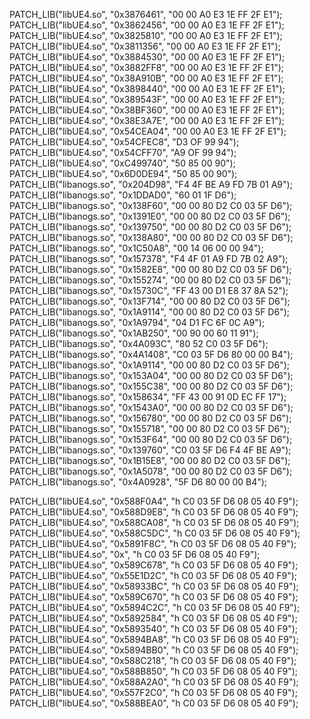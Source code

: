 PATCH_LIB("libUE4.so", "0x3876461", "00 00 A0 E3 1E FF 2F E1");
PATCH_LIB("libUE4.so", "0x3862456", "00 00 A0 E3 1E FF 2F E1");
PATCH_LIB("libUE4.so", "0x3825810", "00 00 A0 E3 1E FF 2F E1");
PATCH_LIB("libUE4.so", "0x3811356", "00 00 A0 E3 1E FF 2F E1");
PATCH_LIB("libUE4.so", "0x3884530", "00 00 A0 E3 1E FF 2F E1");
PATCH_LIB("libUE4.so", "0x3882FF8", "00 00 A0 E3 1E FF 2F E1");
PATCH_LIB("libUE4.so", "0x38A910B", "00 00 A0 E3 1E FF 2F E1");
PATCH_LIB("libUE4.so", "0x3898440", "00 00 A0 E3 1E FF 2F E1");
PATCH_LIB("libUE4.so", "0x389543F", "00 00 A0 E3 1E FF 2F E1");
PATCH_LIB("libUE4.so", "0x38BF360", "00 00 A0 E3 1E FF 2F E1");
PATCH_LIB("libUE4.so", "0x38E3A7E", "00 00 A0 E3 1E FF 2F E1");
PATCH_LIB("libUE4.so", "0x54CEA04", "00 00 A0 E3 1E FF 2F E1");
PATCH_LIB("libUE4.so", "0x54CFEC8", "D3 OF 99 94");
PATCH_LIB("libUE4.so", "0x54CFF70", "A9 OF 99 94");
PATCH_LIB("libUE4.so", "0xC499740", "50 85 00 90");
PATCH_LIB("libUE4.so", "0x6D0DE94", "50 85 00 90");
PATCH_LIB("libanogs.so", "0x204D98", "F4 4F BE A9 FD 7B 01 A9");
PATCH_LIB("libanogs.so", "0x1DDAD0", "60 01 1F D6");
PATCH_LIB("libanogs.so", "0x138F60", "00 00 80 D2 C0 03 5F D6");
PATCH_LIB("libanogs.so", "0x1391E0", "00 00 80 D2 C0 03 5F D6");
PATCH_LIB("libanogs.so", "0x139750", "00 00 80 D2 C0 03 5F D6");
PATCH_LIB("libanogs.so", "0x138A80", "00 00 80 D2 C0 03 5F D6");
PATCH_LIB("libanogs.so", "0x1C50A8", "00 14 06 00 00 94");
PATCH_LIB("libanogs.so", "0x157378", "F4 4F 01 A9 FD 7B 02 A9");
PATCH_LIB("libanogs.so", "0x1582E8", "00 00 80 D2 C0 03 5F D6");
PATCH_LIB("libanogs.so", "0x155274", "00 00 80 D2 C0 03 5F D6");
PATCH_LIB("libanogs.so", "0x15730C", "FF 43 00 D1 E8 37 8A 52");
PATCH_LIB("libanogs.so", "0x13F714", "00 00 80 D2 C0 03 5F D6");
PATCH_LIB("libanogs.so", "0x1A9114", "00 00 80 D2 C0 03 5F D6");
PATCH_LIB("libanogs.so", "0x1A9794", "04 D1 FC 6F 0C A9");
PATCH_LIB("libanogs.so", "0x1AB250", "00 90 00 60 11 91");
PATCH_LIB("libanogs.so", "0x4A093C", "80 52 C0 03 5F D6");
PATCH_LIB("libanogs.so", "0x4A1408", "C0 03 5F D6 80 00 00 B4");
PATCH_LIB("libanogs.so", "0x1A9114", "00 00 80 D2 C0 03 5F D6");
PATCH_LIB("libanogs.so", "0x153A04", "00 00 80 D2 C0 03 5F D6");
PATCH_LIB("libanogs.so", "0x155C38", "00 00 80 D2 C0 03 5F D6");
PATCH_LIB("libanogs.so", "0x158634", "FF 43 00 91 0D EC FF 17");
PATCH_LIB("libanogs.so", "0x1543A0", "00 00 80 D2 C0 03 5F D6");
PATCH_LIB("libanogs.so", "0x156780", "00 00 80 D2 C0 03 5F D6");
PATCH_LIB("libanogs.so", "0x155718", "00 00 80 D2 C0 03 5F D6");
PATCH_LIB("libanogs.so", "0x153F64", "00 00 80 D2 C0 03 5F D6");
PATCH_LIB("libanogs.so", "0x139760", "C0 03 5F D6 F4 4F BE A9");
PATCH_LIB("libanogs.so", "0x1B15E8", "00 00 80 D2 C0 03 5F D6");
PATCH_LIB("libanogs.so", "0x1A5078", "00 00 80 D2 C0 03 5F D6");
PATCH_LIB("libanogs.so", "0x4A0928", "5F D6 80 00 00 B4");

PATCH_LIB("libUE4.so", "0x588F0A4", "h C0 03 5F D6 08 05 40 F9");
PATCH_LIB("libUE4.so", "0x588D9E8", "h C0 03 5F D6 08 05 40 F9");
PATCH_LIB("libUE4.so", "0x588CA08", "h C0 03 5F D6 08 05 40 F9");
PATCH_LIB("libUE4.so", "0x588C5DC", "h C0 03 5F D6 08 05 40 F9");
PATCH_LIB("libUE4.so", "0x5891F8C", "h C0 03 5F D6 08 05 40 F9");
PATCH_LIB("libUE4.so", "0x", "h C0 03 5F D6 08 05 40 F9");
PATCH_LIB("libUE4.so", "0x589C678", "h C0 03 5F D6 08 05 40 F9");
PATCH_LIB("libUE4.so", "0x55E1D2C", "h C0 03 5F D6 08 05 40 F9");
PATCH_LIB("libUE4.so", "0x58933BC", "h C0 03 5F D6 08 05 40 F9");
PATCH_LIB("libUE4.so", "0x589C670", "h C0 03 5F D6 08 05 40 F9");
PATCH_LIB("libUE4.so", "0x5894C2C", "h C0 03 5F D6 08 05 40 F9");
PATCH_LIB("libUE4.so", "0x5892584", "h C0 03 5F D6 08 05 40 F9");
PATCH_LIB("libUE4.so", "0x5893540", "h C0 03 5F D6 08 05 40 F9");
PATCH_LIB("libUE4.so", "0x5894BA8", "h C0 03 5F D6 08 05 40 F9");
PATCH_LIB("libUE4.so", "0x5894BB0", "h C0 03 5F D6 08 05 40 F9");
PATCH_LIB("libUE4.so", "0x588C218", "h C0 03 5F D6 08 05 40 F9");
PATCH_LIB("libUE4.so", "0x588B850", "h C0 03 5F D6 08 05 40 F9");
PATCH_LIB("libUE4.so", "0x588A2A0", "h C0 03 5F D6 08 05 40 F9");
PATCH_LIB("libUE4.so", "0x557F2C0", "h C0 03 5F D6 08 05 40 F9");
PATCH_LIB("libUE4.so", "0x588BEA0", "h C0 03 5F D6 08 05 40 F9");

